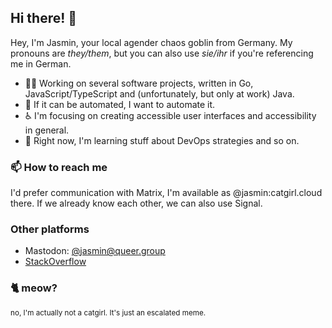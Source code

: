 ## Hi there! 👋

Hey, I'm Jasmin, your local agender chaos goblin from Germany. My pronouns are _they/them_, but you can
also use _sie/ihr_ if you're referencing me in German.

- 👩‍💻 Working on several software projects, written in Go, JavaScript/TypeScript and (unfortunately, but only at work) Java.
- 🤖 If it can be automated, I want to automate it.
- ♿ I'm focusing on creating accessible user interfaces and accessibility in general.
- 👀 Right now, I'm learning stuff about DevOps strategies and so on.

### 📫 How to reach me

I'd prefer communication with Matrix, I'm available as @jasmin:catgirl.cloud there.
If we already know each other, we can also use Signal.

### Other platforms

- Mastodon: [@jasmin@queer.group](https://queer.group/@jasmin)
- [StackOverflow](https://stackoverflow.com/users/6565273/nachtjasmin)

### 🐈 meow?

<small>no, I'm actually not a catgirl. It's just an escalated meme.</small>
